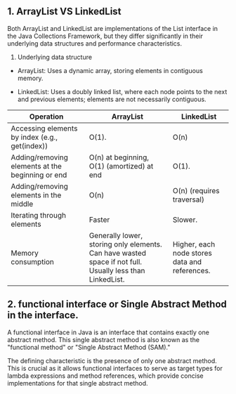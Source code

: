 ## 1. ArrayList VS LinkedList
Both ArrayList and LinkedList are implementations of the List interface in the Java Collections Framework, but they differ significantly in their underlying data structures and performance characteristics. 

1. Underlying data structure

* ArrayList: Uses a dynamic array, storing elements in contiguous memory.

* LinkedList: Uses a doubly linked list, where each node points to the next and previous elements; elements are not necessarily contiguous. 



|Operation                                       |	    ArrayList                               |LinkedList               |
------------------------------------------------ |----------------------------------------------|-------------------------|
|Accessing elements by index (e.g., get(index))	 | O(1).                                        |   O(n)                  |
|Adding/removing elements at the beginning or end|	O(n) at beginning, O(1) (amortized) at end	|O(1).                    |
|Adding/removing elements in the middle	         |O(n)                                          |O(n) (requires traversal)|
|Iterating through elements	                     |Faster	                                    |Slower.                  |
|Memory consumption                              |	Generally lower, storing only elements. Can have wasted space if not full. Usually less than LinkedList.                                                             |	Higher, each node stores data and references.|


## 2. functional interface or Single Abstract Method in the interface. 

A functional interface in Java is an interface that contains exactly one abstract method. This single abstract method is also known as the "functional method" or "Single Abstract Method (SAM)." 

The defining characteristic is the presence of only one abstract method. This is crucial as it allows functional interfaces to serve as target types for lambda expressions and method references, which provide concise implementations for that single abstract method.

